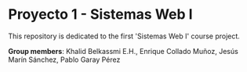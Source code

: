 # Proyecto 1 - Sistemas Web I

This repository is dedicated to the first 'Sistemas Web I' course project.


**Group members**: Khalid Belkassmi E.H., Enrique Collado Muñoz, Jesús Marín Sánchez, Pablo Garay Pérez
